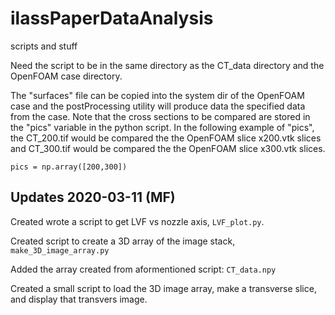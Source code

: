# ilassPaperDataAnalysis
scripts and stuff

Need the script to be in the same directory as the CT_data directory and the OpenFOAM case directory.

The "surfaces" file can be copied into the system dir of the OpenFOAM case and the postProcessing utility will produce data the specified data from the case.
Note that the cross sections to be compared are stored in the "pics" variable in the python script.
In the following example of "pics", the CT_200.tif would be compared the the OpenFOAM slice x200.vtk slices and CT_300.tif would be compared the the OpenFOAM slice x300.vtk slices.

```
pics = np.array([200,300])
```


## Updates 2020-03-11 (MF)

Created wrote a script to get LVF vs nozzle axis, `LVF_plot.py`.

Created script to create a 3D array of the image stack, `make_3D_image_array.py`

Added the array created from aformentioned script: `CT_data.npy`

Created a small script to load the 3D image array, make a transverse slice, and display that transvers image.


